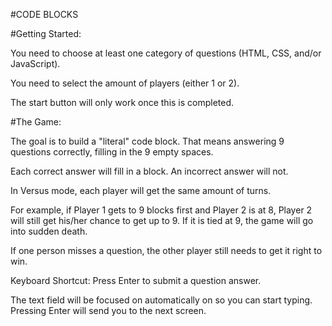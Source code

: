 #CODE BLOCKS

#Getting Started:

You need to choose at least one category of questions (HTML, CSS, and/or JavaScript).

You need to select the amount of players (either 1 or 2).

The start button will only work once this is completed.

#The Game:

The goal is to build a "literal" code block. That means answering 9 questions correctly, filling in the 9 empty spaces.

Each correct answer will fill in a block. An incorrect answer will not.

In Versus mode, each player will get the same amount of turns.

For example, if Player 1 gets to 9 blocks first and Player 2 is at 8, Player 2 will still get his/her chance to get up to 9.
If it is tied at 9, the game will go into sudden death.

If one person misses a question, the other player still needs to get it right to win.

Keyboard Shortcut: Press Enter to submit a question answer.

The text field will be focused on automatically on so you can start typing. Pressing Enter will send you to the next screen.
